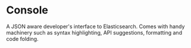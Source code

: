 Console
=====

A JSON aware developer's interface to Elasticsearch. Comes with handy machinery such as syntax highlighting, API suggestions, formatting and code folding.
